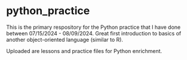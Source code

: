 # python_practice

This is the primary respository for the Python practice that I have done between 07/15/2024 - 08/09/2024. Great first introduction to basics of another object-oriented language (similar to R).

Uploaded are lessons and practice files for Python enrichment.
